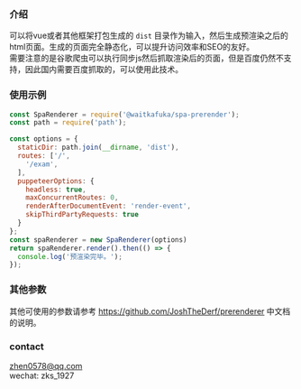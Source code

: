 ### 介绍
可以将vue或者其他框架打包生成的 `dist` 目录作为输入，然后生成预渲染之后的html页面。生成的页面完全静态化，可以提升访问效率和SEO的友好。  
需要注意的是谷歌爬虫可以执行同步js然后抓取渲染后的页面，但是百度仍然不支持，因此国内需要百度抓取的，可以使用此技术。
### 使用示例
```javascript
const SpaRenderer = require('@waitkafuka/spa-prerender');
const path = require('path');

const options = {
  staticDir: path.join(__dirname, 'dist'),
  routes: ['/',
    '/exam',
  ],
  puppeteerOptions: {
    headless: true,
    maxConcurrentRoutes: 0,
    renderAfterDocumentEvent: 'render-event',
    skipThirdPartyRequests: true
  }
};
const spaRenderer = new SpaRenderer(options)
return spaRenderer.render().then(() => {
  console.log('预渲染完毕。');
});
```
### 其他参数
其他可使用的参数请参考 https://github.com/JoshTheDerf/prerenderer 中文档的说明。

### contact
zhen0578@qq.com  
wechat: zks_1927
